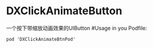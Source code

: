 # DXClickAnimateButton
一个按下带缩放动画效果的UIButton
#Usage in you Podfile:
```objc
pod 'DXClickAnimateBtnPod'
```
